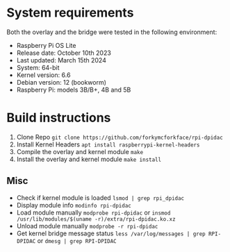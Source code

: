 # System requirements

Both the overlay and the bridge were tested in the following environment:
* Raspberry Pi OS Lite
* Release date: October 10th 2023
* Last updated: March 15th 2024
* System: 64-bit
* Kernel version: 6.6
* Debian version: 12 (bookworm)
* Raspberry Pi: models 3B/B+, 4B and 5B

# Build instructions

1. Clone Repo
```git clone https://github.com/forkymcforkface/rpi-dpidac```
2. Install Kernel Headers
```apt install raspberrypi-kernel-headers```
3. Compile the overlay and kernel module
```make```
4. Install the overlay and kernel module
```make install```

## Misc

* Check if kernel module is loaded
```lsmod | grep rpi_dpidac```
* Display module info
```modinfo rpi-dpidac```
* Load module manually
```modprobe rpi-dpidac```
or
```insmod /usr/lib/modules/$(uname -r)/extra/rpi-dpidac.ko.xz```
* Unload module manually
```modprobe -r rpi-dpidac```
* Get kernel bridge message status
```less /var/log/messages | grep RPI-DPIDAC```
or
```dmesg | grep RPI-DPIDAC```
